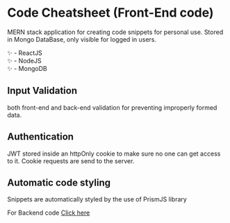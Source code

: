 # Code Cheatsheet (Front-End code)

MERN stack application for creating code snippets for personal use. Stored in Mongo DataBase, only visible for logged in users.

✨ - ReactJS <br>
✨ - NodeJS <br>
✨ - MongoDB <br>

## Input Validation 
both front-end and back-end validation for preventing improperly formed data.
<br>
## Authentication 
JWT stored inside an httpOnly cookie to make sure no one can get access to it. Cookie requests are send to the server.
## Automatic code styling
Snippets are automatically styled by the use of PrismJS library

For Backend code
[Click here](https://github.com/JiiXaa/code-cheatsheet-back)

